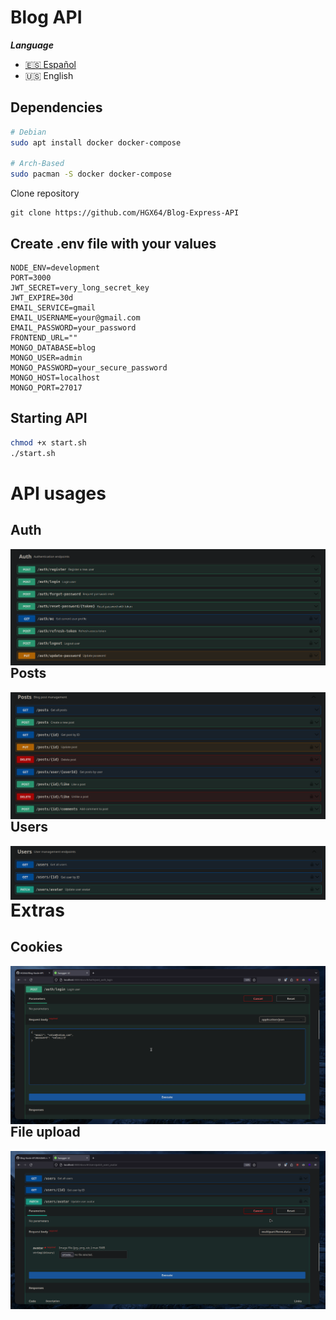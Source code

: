 # Blog API

***Language***
- [🇪🇸 Español](./README.es.md)
- 🇺🇸 English

## Dependencies
```bash
# Debian
sudo apt install docker docker-compose

# Arch-Based
sudo pacman -S docker docker-compose
```

Clone repository
```bash[
git clone https://github.com/HGX64/Blog-Express-API
```

## Create .env file with your values
```env
NODE_ENV=development
PORT=3000
JWT_SECRET=very_long_secret_key
JWT_EXPIRE=30d
EMAIL_SERVICE=gmail
EMAIL_USERNAME=your@gmail.com
EMAIL_PASSWORD=your_password
FRONTEND_URL=""
MONGO_DATABASE=blog
MONGO_USER=admin
MONGO_PASSWORD=your_secure_password
MONGO_HOST=localhost
MONGO_PORT=27017
```

## Starting API
```bash
chmod +x start.sh
./start.sh
```

# API usages
## Auth
<p align="center">
<img src="assets/api_auth_docs.png"
        alt="First"
        style="float: left; margin-right: 10px;" />
</p>

## Posts
<p align="center">
<img src="assets/api_posts_docs.png"
        alt="First"
        style="float: left; margin-right: 10px;" />
</p>

## Users
<p align="center">
<img src="assets/api_users_docs.png"
        alt="First"
        style="float: left; margin-right: 10px;" />
</p>

# Extras
## Cookies
<p align="center">
<img src="assets/api_cookies.gif"
        alt="First"
        style="float: left; margin-right: 10px;" />
</p>

## File upload
<p align="center">
<img src="assets/api_upload.gif"
        alt="First"
        style="float: left; margin-right: 10px;" />
</p>
